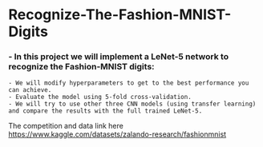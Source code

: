 # Recognize-The-Fashion-MNIST-Digits
### - In this project we will implement a LeNet-5 network to recognize the Fashion-MNIST digits:
    - We will modify hyperparameters to get to the best performance you can achieve.
    - Evaluate the model using 5-fold cross-validation.
    - We will try to use other three CNN models (using transfer learning) and compare the results with the full trained LeNet-5.
The competition and data link here https://www.kaggle.com/datasets/zalando-research/fashionmnist
